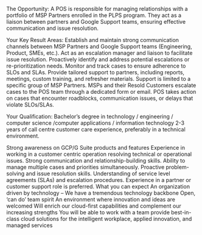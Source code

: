 The Opportunity:
A POS is responsible for managing relationships with a portfolio of MSP Partners enrolled in the PLPS program. They act as a liaison between partners and Google Support teams, ensuring effective communication and issue resolution.


Your Key Result Areas:
Establish and maintain strong communication channels between MSP Partners and Google Support teams (Engineering, Product, SMEs, etc.).
Act as an escalation manager and liaison to facilitate issue resolution.
Proactively identify and address potential escalations or re-prioritization needs.
Monitor and track cases to ensure adherence to SLOs and SLAs.
Provide tailored support to partners, including reports, meetings, custom training, and refresher materials.
Support is limited to a specific group of MSP Partners.
MSPs and their Resold Customers escalate cases to the POS team through a dedicated form or email.
POS takes action on cases that encounter roadblocks, communication issues, or delays that violate SLOs/SLAs.

Your Qualification:
Bachelor’s degree in technology / engineering / computer
science /computer applications / information technology
2-3 years of call centre customer care experience, preferably in a technical environment.

Strong awareness on GCP/G Suite products and features Experience in working in a customer centric operation resolving technical or operational issues.
Strong communication and relationship-building skills.
Ability to manage multiple cases and priorities simultaneously.
Proactive problem-solving and issue resolution skills.
Understanding of service level agreements (SLAs) and escalation procedures.
Experience in a partner or customer support role is preferred.
What you can expect
An organization driven by technology – We have a tremendous technology backbone
Open, ‘can do’ team spirit
An environment where innovation and ideas are welcomed
Will enrich our cloud-first capabilities and complement our increasing strengths
You will be able to work with a team provide best-in-class cloud solutions for the intelligent workplace, applied innovation, and managed services
